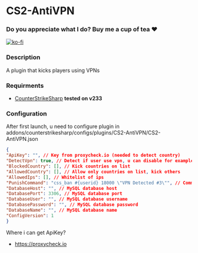 # CS2-AntiVPN

### Do you appreciate what I do? Buy me a cup of tea ❤️
[![ko-fi](https://ko-fi.com/img/githubbutton_sm.svg)](https://ko-fi.com/Y8Y4THKXG)

### Description
A plugin that kicks players using VPNs

### Requirments
- [CounterStrikeSharp](https://github.com/roflmuffin/CounterStrikeSharp/) **tested on v233**

### Configuration
After first launch, u need to configure plugin in  addons/counterstrikesharp/configs/plugins/CS2-AntiVPN/CS2-AntiVPN.json
```json
{
"ApiKey": "", // Key from proxycheck.io (needed to detect country)
"DetectVpn": true, // Detect if user use vpn, u can disable for example when u need to check only country
"BlockedCountry": [], // Kick countries on list
"AllowedCountry": [], // Allow only countries on list, kick others
"AllowedIps": [], // Whitelist of ips
"PunishCommand": "css_ban #{userid} 18000 \"VPN Detected #3\"", // Command to use when plugin detect vpn or country
"DatabaseHost": "", // MySQL database host
"DatabasePort": 3306, // MySQL database port
"DatabaseUser": "", // MySQL database username
"DatabasePassword": "", // MySQL database password
"DatabaseName": "", // MySQL database name
"ConfigVersion": 1
}
```

Where i can get ApiKey?
- https://proxycheck.io
